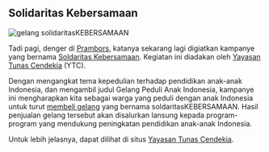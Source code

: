 ## Solidaritas Kebersamaan

<img src="http://img.photobucket.com/albums/v451/kriwil/gelang.gif" alt="gelang solidaritasKEBERSAMAAN" class="imageright" />

Tadi pagi, denger di [Prambors](http://www.pramborsfm.com), katanya sekarang lagi digiatkan kampanye yang bernama [Soldaritas Kebersamaan](http://tunascendekia.org/wordpress/solidaritas-kebersamaan/). Kegiatan ini diadakan oleh [Yayasan Tunas Cendekia](http://www.tunascendekia.org) (YTC).

Dengan mengangkat tema kepedulian terhadap pendidikan anak-anak Indonesia, dan mengambil judul Gelang Peduli Anak Indonesia, kampanye ini mengharapkan kita sebagai warga yang peduli dengan anak Indonesia untuk turut [membeli gelang](http://tunascendekia.org/wordpress/solidaritas-kebersamaan/beli-gelang/) yang bernama soldaritasKEBERSAMAAN. Hasil penjualan gelang tersebut akan disalurkan lansung kepada program-program yang mendukung peningkatan pendidikan anak-anak Indonesia.

Untuk lebih jelasnya, dapat dilihat di situs [Yayasan Tunas Cendekia](http://tunascendekia.org).

<!-- {"time": "2005-04-06 03:36:11", "title": "Solidaritas Kebersamaan"} -->
